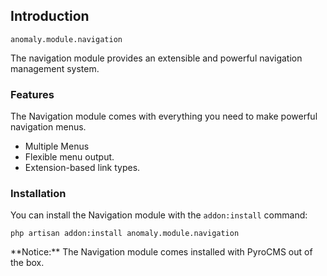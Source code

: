## Introduction[](#introduction)

`anomaly.module.navigation`

The navigation module provides an extensible and powerful navigation management system.


### Features[](#introduction/features)

The Navigation module comes with everything you need to make powerful navigation menus.

*   Multiple Menus
*   Flexible menu output.
*   Extension-based link types.


### Installation[](#introduction/installation)

You can install the Navigation module with the `addon:install` command:

    php artisan addon:install anomaly.module.navigation

<div class="alert alert-warning">**Notice:** The Navigation module comes installed with PyroCMS out of the box.</div>
